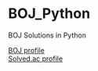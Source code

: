 # BOJ_Python
BOJ Solutions in Python

<a href="https://www.acmicpc.net/user/yyj8771">BOJ profile</a><br>
<a href="https://solved.ac/profile/yyj8771">Solved.ac profile</a>
